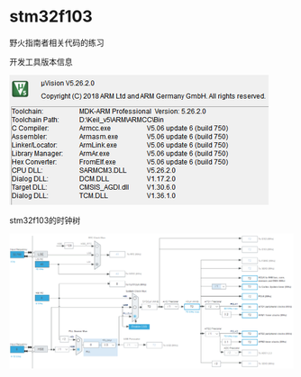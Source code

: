 # stm32f103
野火指南者相关代码的练习

开发工具版本信息

![开发工具版本信息](https://github.com/ysx0505/stm32f103/blob/master/000.PNG)



stm32f103的时钟树

![stm32f103的时钟树](https://github.com/ysx0505/stm32f103/blob/master/001.PNG)
